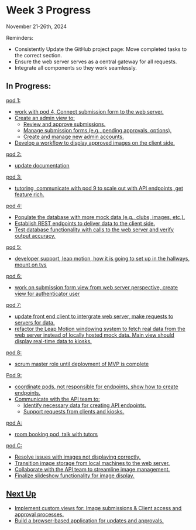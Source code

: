 # Week 3 Progress
November 21-26th, 2024

Reminders: 
- Consistently Update the GitHub project page: Move completed tasks to the correct section.
- Ensure the web server serves as a central gateway for all requests.
- Integrate all components so they work seamlessly.

## In Progress:
<u> pod 1: <u> 
- work with pod 4, Connect submission form to the web server.
- Create an admin view to:
  - Review and approve submissions.
  - Manage submission forms (e.g., pending approvals, options).
  - Create and manage new admin accounts.
- Develop a workflow to display approved images on the client side.
  
<u> pod 2: <u>
- update documentation

<u> pod 3: <u>
- tutoring, communicate with pod 9 to scale out with API endpoints, get feature rich.

<u> pod 4: <u>
- Populate the database with more mock data (e.g., clubs, images, etc.).
- Establish REST endpoints to deliver data to the client side.
- Test database functionality with calls to the web server and verify output accuracy.
  
<u> pod 5: <u>
- developer support, leap motion, how it is going to set up in the hallways, mount on tvs
  
<u> pod 6: <u>
- work on submission form view from web server perspective, create view for authenticator user

<u> pod 7: <u>
- update front end client to intergrate web server, make requests to servers for data.
- refactor the Leap Motion windowing system to fetch real data from the web server instead of locally hosted mock data. Main view should display real-time data to kiosks.
  
<u> pod 8: <u>
- scrum master role until deployment of MVP is complete
  
<u> Pod 9: <u>
- coordinate pods, not responsible for endpoints, show how to create endpoints.
- Communicate with the API team to:
  - Identify necessary data for creating API endpoints.
  - Support requests from clients and kiosks.
  
<u> pod A: <u>
- room booking pod, talk with tutors
  
<u> pod C: <u>
- Resolve issues with images not displaying correctly.
- Transition image storage from local machines to the web server.
- Collaborate with the API team to streamline image management.
- Finalize slideshow functionality for image display.
  
## Next Up
- Implement custom views for: Image submissions & Client access and approval processes.
- Build a browser-based application for updates and approvals.

